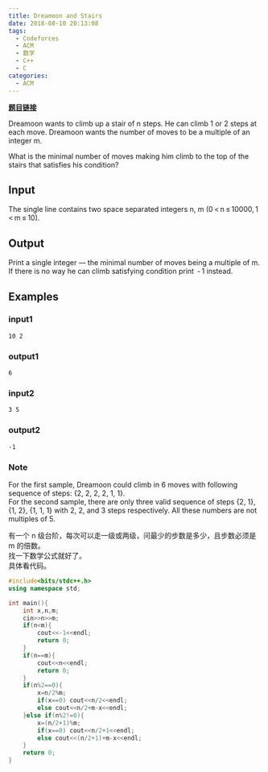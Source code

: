 ```yaml
---
title: Dreamoon and Stairs
date: 2018-08-10 20:13:08
tags:
  - Codeforces
  - ACM
  - 数学
  - C++
  - C
categories:
  - ACM
---
```


**[题目链接](https://codeforces.com/contest/476/problem/a)**

Dreamoon wants to climb up a stair of n steps. He can climb 1 or 2 steps at each move. Dreamoon wants the number of moves to be a multiple of an integer m.

What is the minimal number of moves making him climb to the top of the stairs that satisfies his condition?

## Input

The single line contains two space separated integers n, m (0 < n ≤ 10000, 1 < m ≤ 10).

## Output

Print a single integer — the minimal number of moves being a multiple of m. If there is no way he can climb satisfying condition print  - 1 instead.

## Examples

### input1

    10 2

### output1

    6

### input2

    3 5

### output2

    -1

### Note

For the first sample, Dreamoon could climb in 6 moves with following sequence of steps: {2, 2, 2, 2, 1, 1}.  
For the second sample, there are only three valid sequence of steps {2, 1}, {1, 2}, {1, 1, 1} with 2, 2, and 3 steps respectively. All these numbers are not multiples of 5.

有一个 n 级台阶，每次可以走一级或两级，问最少的步数是多少，且步数必须是 m 的倍数。  
找一下数学公式就好了。  
具体看代码。

<!-- markdownlint-disable code-block-style -->

```cpp
#include<bits/stdc++.h>
using namespace std;

int main(){
    int x,n,m;
    cin>>n>>m;
    if(n<m){
        cout<<-1<<endl;
        return 0;
    }
    if(n==m){
        cout<<n<<endl;
        return 0;
    }
    if(n%2==0){
        x=n/2%m;
        if(x==0) cout<<n/2<<endl;
        else cout<<n/2+m-x<<endl;
    }else if(n%2!=0){
        x=(n/2+1)%m;
        if(x==0) cout<<n/2+1<<endl;
        else cout<<(n/2+1)+m-x<<endl;
    }
    return 0;
}
```

